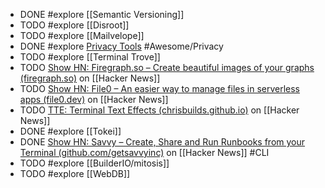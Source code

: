 - DONE #explore [[Semantic Versioning]]
- TODO #explore [[Disroot]]
- TODO #explore [[Mailvelope]]
- DONE #explore [Privacy Tools](https://www.privacytools.io/) #Awesome/Privacy
- TODO #explore [[Terminal Trove]]
- TODO [Show HN: Firegraph.so – Create beautiful images of your graphs (firegraph.so)](https://news.ycombinator.com/item?id=40503793) on [[Hacker News]]
- TODO [Show HN: File0 – An easier way to manage files in serverless apps (file0.dev)](https://news.ycombinator.com/item?id=40498580) on [[Hacker News]]
- TODO [TTE: Terminal Text Effects (chrisbuilds.github.io)](https://news.ycombinator.com/item?id=40503202) on [[Hacker News]]
- DONE #explore [[Tokei]]
- DONE [Show HN: Savvy – Create, Share and Run Runbooks from your Terminal (github.com/getsavvyinc)](https://news.ycombinator.com/item?id=40506913) on [[Hacker News]] #CLI
- TODO #explore [[BuilderIO/mitosis]]
- TODO #explore [[WebDB]]